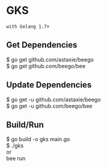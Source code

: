 # GKS
`with Golang 1.7+`

## Get Dependencies
$ go get github.com/astaxie/beego<br/>
$ go get github.com/beego/bee<br/>

## Update Dependencies
$ go get -u github.com/astaxie/beego<br/>
$ go get -u github.com/beego/bee<br/>

## Build/Run
$ go build -o gks main.go<br/>
$ ./gks<br/>
or<br/>
bee run<br/>